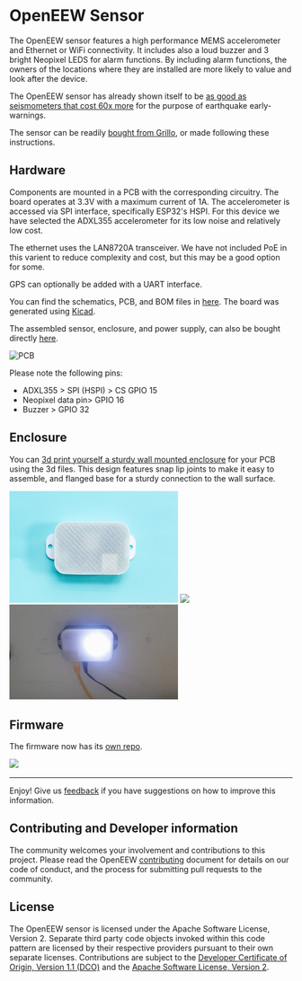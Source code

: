 # OpenEEW Sensor
The OpenEEW sensor features a high performance MEMS accelerometer and Ethernet or WiFi connectivity. It includes also a loud buzzer and 3 bright Neopixel LEDS for alarm functions. By including alarm functions, the owners of the locations where they are installed are more likely to value and look after the device.

The OpenEEW sensor has already shown itself to be [as good as seismometers that cost 60x more](https://openeew.com/blog/sensor-benchmark) for the purpose of earthquake early-warnings.

The sensor can be readily [bought from Grillo](https://grillo.io/product/openeew-node/), or made following these instructions.

## Hardware

Components are mounted in a PCB with the corresponding circuitry. The board operates at 3.3V with a maximum current of 1A. The accelerometer is accessed via SPI interface, specifically ESP32's HSPI. For this device we have selected the ADXL355 accelerometer for its low noise and relatively low cost.

The ethernet uses the LAN8720A transceiver. We have not included PoE in this varient to reduce complexity and cost, but this may be a good option for some.

GPS can optionally be added with a UART interface.

You can find the schematics, PCB, and BOM files in [here](/pcb). The board was generated using [Kicad](https://kicad-pcb.org/).

The assembled sensor, enclosure, and power supply, can also be bought directly [here](https://grillo.io/product/openeew-node/).

![PCB](images/openeew-node-board.jpg)

Please note the following pins:
- ADXL355 > SPI (HSPI) > CS GPIO 15
- Neopixel data pin> GPIO 16
- Buzzer > GPIO 32

## Enclosure

You can [3d print yourself a sturdy wall mounted enclosure](https://www.thingiverse.com/thing:4854991) for your PCB using the 3d files. This design features snap lip joints to make it easy to assemble, and flanged base for a sturdy connection to the wall surface. 

<img src="/images/openeew-node-withlid.jpg" width="300">
<img src="/images/openeew-node-blue.jpg" width="300">
<img src="/images/animated-box.gif" width="300">


## Firmware
The firmware now has its [own repo](https://github.com/openeew/openeew-firmware).

<a href="https://github.com/openeew/openeew-sensor/graphs/contributors">
  <img src="https://contributors-img.web.app/image?repo=openeew/openeew-sensor" />
</a>

___

Enjoy! Give us [feedback](https://github.com/openeew/openeew-sensor/issues) if you have suggestions on how to improve this information.

## Contributing and Developer information

The community welcomes your involvement and contributions to this project. Please read the OpenEEW [contributing](https://github.com/openeew/openeew/blob/master/CONTRIBUTING.md) document for details on our code of conduct, and the process for submitting pull requests to the community.

## License

The OpenEEW sensor is licensed under the Apache Software License, Version 2. Separate third party code objects invoked within this code pattern are licensed by their respective providers pursuant to their own separate licenses. Contributions are subject to the [Developer Certificate of Origin, Version 1.1 (DCO)](https://developercertificate.org/) and the [Apache Software License, Version 2](http://www.apache.org/licenses/LICENSE-2.0.txt).
